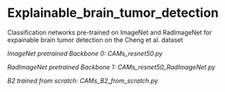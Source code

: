 # Explainable_brain_tumor_detection
Classification networks pre-trained on ImageNet and RadImageNet for expainable brain tumor detection on the Cheng et al. dataset

*ImageNet pretrained Backbone 0: CAMs_resnet50.py*

*RadImageNet pretrained Backbone 1: CAMs_resnet50_RadImageNet.py*

*B2 trained from scratch: CAMs_B2_from_scratch.py*
